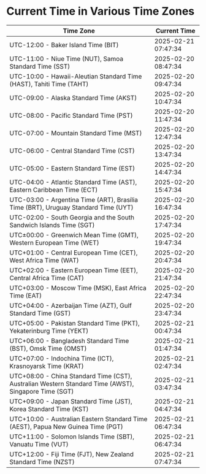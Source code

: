 # Current Time in Various Time Zones

| Time Zone | Current Time |
|-----------|--------------|
| UTC-12:00 - Baker Island Time (BIT) | 2025-02-21 07:47:34 |
| UTC-11:00 - Niue Time (NUT), Samoa Standard Time (SST) | 2025-02-20 08:47:34 |
| UTC-10:00 - Hawaii-Aleutian Standard Time (HAST), Tahiti Time (TAHT) | 2025-02-20 09:47:34 |
| UTC-09:00 - Alaska Standard Time (AKST) | 2025-02-20 10:47:34 |
| UTC-08:00 - Pacific Standard Time (PST) | 2025-02-20 11:47:34 |
| UTC-07:00 - Mountain Standard Time (MST) | 2025-02-20 12:47:34 |
| UTC-06:00 - Central Standard Time (CST) | 2025-02-20 13:47:34 |
| UTC-05:00 - Eastern Standard Time (EST) | 2025-02-20 14:47:34 |
| UTC-04:00 - Atlantic Standard Time (AST), Eastern Caribbean Time (ECT) | 2025-02-20 15:47:34 |
| UTC-03:00 - Argentina Time (ART), Brasília Time (BRT), Uruguay Standard Time (UYT) | 2025-02-20 16:47:34 |
| UTC-02:00 - South Georgia and the South Sandwich Islands Time (SGT) | 2025-02-20 17:47:34 |
| UTC±00:00 - Greenwich Mean Time (GMT), Western European Time (WET) | 2025-02-20 19:47:34 |
| UTC+01:00 - Central European Time (CET), West Africa Time (WAT) | 2025-02-20 20:47:34 |
| UTC+02:00 - Eastern European Time (EET), Central Africa Time (CAT) | 2025-02-20 21:47:34 |
| UTC+03:00 - Moscow Time (MSK), East Africa Time (EAT) | 2025-02-20 22:47:34 |
| UTC+04:00 - Azerbaijan Time (AZT), Gulf Standard Time (GST) | 2025-02-20 23:47:34 |
| UTC+05:00 - Pakistan Standard Time (PKT), Yekaterinburg Time (YEKT) | 2025-02-21 00:47:34 |
| UTC+06:00 - Bangladesh Standard Time (BST), Omsk Time (OMST) | 2025-02-21 01:47:34 |
| UTC+07:00 - Indochina Time (ICT), Krasnoyarsk Time (KRAT) | 2025-02-21 02:47:34 |
| UTC+08:00 - China Standard Time (CST), Australian Western Standard Time (AWST), Singapore Time (SGT) | 2025-02-21 03:47:34 |
| UTC+09:00 - Japan Standard Time (JST), Korea Standard Time (KST) | 2025-02-21 04:47:34 |
| UTC+10:00 - Australian Eastern Standard Time (AEST), Papua New Guinea Time (PGT) | 2025-02-21 06:47:34 |
| UTC+11:00 - Solomon Islands Time (SBT), Vanuatu Time (VUT) | 2025-02-21 06:47:34 |
| UTC+12:00 - Fiji Time (FJT), New Zealand Standard Time (NZST) | 2025-02-21 07:47:34 |
